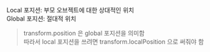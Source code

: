 ﻿Local 포지션: 부모 오브젝트에 대한 상대적인 위치  
Global 포지션: 절대적 위치
> transform.position 은 global 포지션을 의미함  
따라서 local 포지션을 쓰려면 transform.localPosition 으로 써줘야 함
